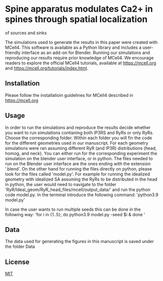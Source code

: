 # Spine apparatus modulates Ca2+ in spines through spatial localization
of sources and sinks

The simulations used to generate the results in this paper were created with MCell4. This software is available as a Python library and includes a user-friendly interface as an add-on for Blender. Running our simulations and reproducing our results require prior knowledge of MCell4. We encourage readers to explore the official MCell4 tutorials, available at https://mcell.org and https://mcell.org/tutorials/index.html.

## Installation

Please follow the installatioin guidelines for MCell4 described in https://mcell.org

## Usage
In order to run the simulations and reproduce the results decide whether you want to run simulations contianing both IP3RS and RyRs or only RyRs. Choose the corresponding folder. Within each folder you will fin the code for the different geometries used in our manuscript. For each geometry simulations were ran assuming different RyR (and IP3R) distributions (head, homog, and neck). You can either run for the corresponding experiment the simulation on the blender user interface, or in python. The files needed to run on the Blender user interface are the ones ending with the extension '.blend'. On the other hand for running the files directly on python, please look for the files called 'model.py'. For example for running the idealized geometry with idealized SA assuming the RyRs to be distributed in the head in python, the user would need to navigate to the folder 'RyR/Ideal_geom/RyR_head_files/mcell/output_data/' and run the python code model.py. In the terminal introduce the following command:
'python3.9 model.py'

In case the user wants to run multiple seeds this can be done in the following way:
'for i in {1..5}; do python3.9 model.py -seed $i &  done '


## Data
The data used for generating the figures in this manuscript is saved under the folder Data

## License

[MIT](https://choosealicense.com/licenses/mit/)